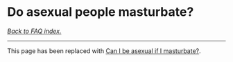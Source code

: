 # Do asexual people masturbate?

[*Back to FAQ index.*](https://github.com/MissTeapot/LGBT-Wikis/blob/main/github_wiki/asexuality/faq.md)

---

This page has been replaced with [Can I be asexual if I masturbate?](https://github.com/MissTeapot/LGBT-Wikis/blob/main/github_wiki/asexuality/faq/can_i_be_asexual_if_i_masturbate.md).